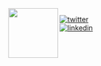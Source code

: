 <img align="left" src="https://media2.giphy.com/media/RLnhendrzV14Y/giphy.gif" height="100px" width="100px">

[![twitter](https://img.shields.io/badge/-@gvxnnv-313131?style=flat-square&labelColor=313131&logo=twitter&logoColor=white&color=313131)](https://twitter.com/gvxnnv)  
[![linkedin](https://img.shields.io/badge/-@gianni-313131?style=flat-square&labelColor=313131&logo=LinkedIn&logoColor=white&color=313131)](https://www.linkedin.com/in/giancarlocoelho/)  
